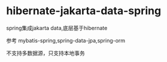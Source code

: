 # hibernate-jakarta-data-spring
spring集成jakarta data,底层基于hibernate

参考 mybatis-spring,spring-data-jpa,spring-orm

不支持多数据源，只支持本地事务
